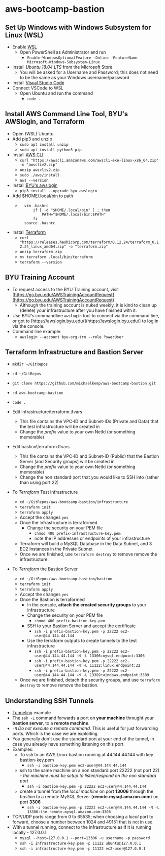 # aws-bootcamp-bastion


## Set Up Windows with Windows Subsystem for Linux (WSL)

- Enable [WSL](https://docs.microsoft.com/en-us/windows/wsl/install-win10)
    - Open PowerShell as Administrator and run
        - ```Enable-WindowsOptionalFeature -Online -FeatureName Microsoft-Windows-Subsystem-Linux```
- Install *Ubuntu 18.04 LTS* from the Microsoft Store
    - You will be asked for a Username and Password; this does not need to be the same as your Windows username/password
- Install [Visual Studio Code](https://code.visualstudio.com/)
- Connect VSCode to WSL
    - Open Ubuntu and run the command
        - ```code .```


## Install AWS Command Line Tool, BYU's AWSlogin, and Terraform

- Open (WSL) Ubuntu
- Add pip3 and unzip
    - ```sudo apt install unzip```
    - ```sudo apt install python3-pip```
- Install [AWS CLI](https://docs.aws.amazon.com/cli/latest/userguide/install-cliv2-linux.html)
    - ```curl "https://awscli.amazonaws.com/awscli-exe-linux-x86_64.zip" -o "awscliv2.zip"```
    - ```unzip awscliv2.zip```
    - ```sudo ./aws/install```
    - ```aws --version```
- Install [BYU's awslogin](https://github.com/byu-oit/awslogin)
    - ```pip3 install --upgrade byu_awslogin```
- Add $HOME/.local/bin to path
    - ```
        vim .bashrc
            if [ -d "$HOME/.local/bin" ] ; then
                PATH="$HOME/.local/bin:$PATH"
            fi
        source .bashrc
- Install [Terraform](https://www.terraform.io/downloads.html)
    - ```curl "https://releases.hashicorp.com/terraform/0.12.24/terraform_0.12.24_linux_amd64.zip" -o "terraform.zip"```
    - ```unzip terraform.zip```
    - ```mv terraform .local/bin/terraform```
    - ```terraform --version```


## BYU Training Account

- To request access to the BYU Training account, visit [https://go.byu.edu/AWSTrainingAccountRequest](https://go.byu.edu/AWSTrainingAccountRequest)
    - Although the training account is nuked weekly, it is kind to clean up (delete) your infrastructure after you have finished with it.
- Use BYU's commandline ```awslogin``` tool to connect via the command line, or got to [https://awslogin.byu.edu/](https://awslogin.byu.edu/) to log in via the console.
- Command line example:
    - ```awslogin --account byu-org-trn --role PowerUser```


## Terraform Infrastructure and Bastion Server 

- ```mkdir ~/GitRepos```
- ```cd ~/GitRepos```
- ```git clone https://github.com/michaelkemp/aws-bootcamp-bastion.git```
- ```cd aws-bootcamp-bastion```
- ```code .```

- Edit infrastructure\terraform.tfvars
    - This file contains the VPC-ID and Subnet-IDs (Private and Data) that the test infrastructure will be created in 
    - Change the *prefix* value to your own NetId (or something memorable)

- Edit bastion\terraform.tfvars
    - This file contains the VPC-ID and Subnet-ID (Public) that the Bastion Server (and Security groups) will be created in
    - Change the *prefix* value to your own NetId (or something memorable)
    - Change the non standard port that you would like to SSH into (rather than using port 22) 

- To *Terraform* Test Infrastructure
    - ```cd ~/GitRepos/aws-bootcamp-bastion/infrastructure```
    - ```terraform init```
    - ```terraform apply```
    - Accept the changes ```yes```
    - Once the Infrastructure is terraformed
        - Change the security on your PEM file
            - ```chmod 400 prefix-infrastructure-key.pem```
            - note the IP addresses or endpoints of your infrastructure
    - Terraform will build a MySQL Database in the Data Subnet, and 3 EC2 Instances in the Private Subnet
    - Once we are finished, use ```terraform destroy``` to remove remove the infrastructure.

- To *Terraform* the Bastion Server
    - ```cd ~/GitRepos/aws-bootcamp-bastion/bastion```
    - ```terraform init```
    - ```terraform apply```
    - Accept the changes ```yes```
    - Once the Bastion is terraformed
        - In the console, **attach the created security groups** to your infrastructure
        - Change the security on your PEM file
            - ```chmod 400 prefix-bastion-key.pem```
        - SSH to your Bastion Server and accept the certificate
            - ```ssh -i prefix-bastion-key.pem -p 22222 ec2-user@44.144.44.144```
        - Use the terraform outputs to create tunnels to the test infrastructure
            - ```ssh -i prefix-bastion-key.pem -p 22222 ec2-user@44.144.44.144 -N -L 13306:mysql.endpoint:3306```
            - ```ssh -i prefix-bastion-key.pem -p 22222 ec2-user@44.144.44.144 -N -L 11122:linux.endpoint:22```
            - ```ssh -i prefix-bastion-key.pem -p 22222 ec2-user@44.144.44.144 -N -L 13389:windows.endpoint:3389```
    - Once we are finished, detach the security groups, and use ```terraform destroy``` to remove remove the bastion.


## Understanding SSH Tunnels

- [Tunneling](https://www.ssh.com/ssh/tunneling/example) example
- The ```ssh -L``` command forwards a port on **your machine** throught your **bastion server**, to a **remote machine**.
- ```-N``` *Do not execute a remote command.* This is useful for just forwarding ports. Which is the case we are exploiting. 
- You generally don't use the standard port at your end of the tunnel, in case you already have something listening on this port.
- Examples:
    - To ssh to an AWS Linux bastion running at 44.144.44.144 with key bastion-key.pem
        - ```ssh -i bastion-key.pem ec2-user@44.144.44.144```
    - ssh to the same machine on a non standard port 22222 (not port 22) - *the machine must be setup to listen/respond on the non standard port*
        - ```ssh -i bastion-key.pem -p 22222 ec2-user@44.144.44.144```
    - create a tunnel from the *local machine* on port **13006** through the *bastion* to a remote MySQL Server (**remote.mysql.amazon.com**) on port **3306**
        - ```ssh -i bastion-key.pem -p 22222 ec2-user@44.144.44.144 -N -L 13306:the.remote.mysql.amazon.com:3306```     
- TCP/UDP ports range from 0 to 65535; when choosing a *local* port to forward, choose a number between 1024 and 49151 that is not in use.
- With a tunnel running, connect to the infrastructure as if it is running locally - 127.0.0.1
    - ```mysql --host=127.0.0.1 --port=13306 -u username -p password```
    - ```ssh -i infrastructure-key.pem -p 11122 ubuntu@127.0.0.1```
    - ```ssh -i infrastructure-key.pem -p 11122 ec2-user@127.0.0.1```

